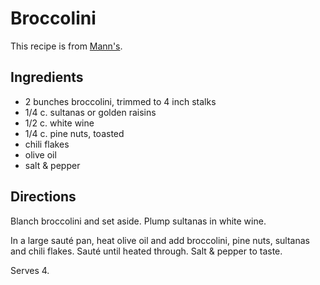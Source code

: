 # Broccolini

This recipe is from [Mann's](http://www.veggiesmadeeasy.com/index.php/recipe/luca-broccolini®/).

## Ingredients

* 2 bunches broccolini, trimmed to 4 inch stalks
* 1/4 c. sultanas or golden raisins
* 1/2 c. white wine
* 1/4 c. pine nuts, toasted
* chili flakes
* olive oil
* salt & pepper

## Directions

Blanch broccolini and set aside. Plump sultanas in white wine.

In a large sauté pan, heat olive oil and add broccolini, pine nuts, sultanas and chili flakes. Sauté until heated through. Salt & pepper to taste. 

Serves 4.

